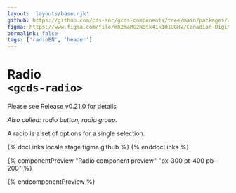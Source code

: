 ```yaml
---
layout: 'layouts/base.njk'
github: https://github.com/cds-snc/gcds-components/tree/main/packages/web/src/components/gcds-radio
figma: https://www.figma.com/file/mh2maMG2NBtk41k1O1UGHV/Canadian-Digital-Service%E2%80%A8---GC-Design-System?node-id=818%3A3759&t=ciEmm7GYyGAY73zZ-0
permalink: false
tags: ['radioEN', 'header']
---
```

# Radio <br>`<gcds-radio>`
<gcds-error-message message="This component is deprecated as of v0.21.0"></gcds-error-message>

Please see <gcds-link href="https://github.com/cds-snc/gcds-components/releases/tag/gcds-components-v0.21.0">Release v0.21.0</gcds-link> for details

_Also called: radio button, radio group._

A radio is a set of options for a single selection.

{% docLinks locale stage figma github %}
{% enddocLinks %}

{% componentPreview "Radio component preview" "px-300 pt-400 pb-200" %}
<gcds-fieldset fieldset-id="fieldset" legend="Legend" hint="Hint / Example message.">
<gcds-radio radio-id="form-radio-1" label="Label" hint="Description or example to make the option clearer." name="radio" checked>
</gcds-radio>

<gcds-radio radio-id="form-radio-2" label="Label" hint="Description or example to make the option clearer." name="radio">
</gcds-radio>
</gcds-fieldset>
{% endcomponentPreview %}
